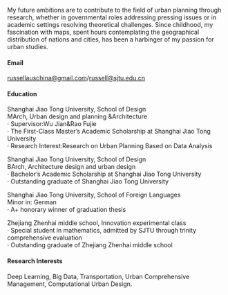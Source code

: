 


My future ambitions are to contribute to the field of urban planning through research, whether in governmental roles addressing pressing issues or in academic settings resolving theoretical challenges. Since childhood, my fascination with maps, spent hours contemplating the geographical distribution of nations and cities, has been a harbinger of my passion for urban studies. 

#### Email
russellauschina@gmail.com/russell@sjtu.edu.cn

#### Education
Shanghai Jiao Tong University, School of Design  
MArch, Urban design and planning &Architecture  
        ·    Supervisor:Wu Jian&Rao Fujie  
        ·    The First-Class Master’s Academic Scholarship at Shanghai Jiao Tong University  
        ·    Research Interest:Research on Urban Planning Based on Data Analysis  

Shanghai Jiao Tong University, School of Design  
BArch, Architecture design and urban design  
        ·    Bachelor’s Academic Scholarship at Shanghai Jiao Tong University  
        ·    Outstanding graduate of Shanghai Jiao Tong University  

Shanghai Jiao Tong University, School of Foreign Languages  
Minor in: German  
        ·    A+ honorary winner of graduation thesis  

Zhejiang Zhenhai middle school, Innovation experimental class  
        ·    Special student in mathematics, admitted by SJTU through trinity comprehensive evaluation  
        ·    Outstanding graduate of Zhejiang Zhenhai middle school  

#### Research Interests
Deep Learning, Big Data, Transportation, Urban Comprehensive Management, Computational Urban Design.

